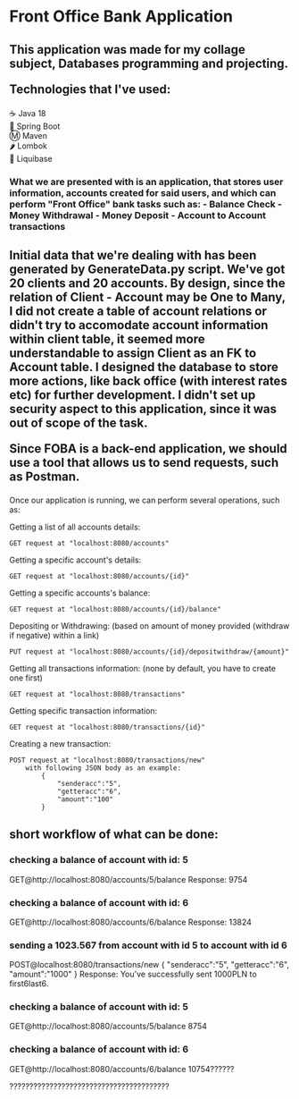 <h1>Front Office Bank Application</h1>

<h2>This application was made for my collage subject, Databases programming and projecting.

Technologies that I've used:</h2>

☕ Java 18 <br>
🍃 Spring Boot <br>
Ⓜ️ Maven <br>
🌶️ Lombok <br>
🧰 Liquibase <br>

<h3>What we are presented with is an application, that stores user information, accounts created for said users,
and which can perform "Front Office" bank tasks such as:
    - Balance Check
    - Money Withdrawal
    - Money Deposit
    - Account to Account transactions
</h3>
<h2>
Initial data that we're dealing with has been generated by GenerateData.py script. We've got 20 clients and 20 accounts.
By design, since the relation of Client - Account may be One to Many, I did not create a table of account relations or didn't
try to accomodate account information within client table, it seemed more understandable to assign Client as an FK to Account table.
I designed the database to store more actions, like back office (with interest rates etc) for further development.
I didn't set up security aspect to this application, since it was out of scope of the task.

Since FOBA is a back-end application, we should use a tool that allows us to send requests, such as Postman.
</h2>

Once our application is running, we can perform several operations, such as:

Getting a list of all accounts details:

    GET request at "localhost:8080/accounts"

Getting a specific account's details:

    GET request at "localhost:8080/accounts/{id}"

Getting a specific accounts's balance:

    GET request at "localhost:8080/accounts/{id}/balance"

Depositing or Withdrawing: (based on amount of money provided (withdraw if negative) within a link)

    PUT request at "localhost:8080/accounts/{id}/depositwithdraw/{amount}"

Getting all transactions information: (none by default, you have to create one first)

    GET request at "localhost:8080/transactions"
    
Getting specific transaction information: 

    GET request at "localhost:8080/transactions/{id}"

Creating a new transaction:

    POST request at "localhost:8080/transactions/new"
        with following JSON body as an example:
            {
                "senderacc":"5", 
                "getteracc":"6",
                "amount":"100"
            }   


<h2>short workflow of what can be done:</h2> 

<h3>checking a balance of account with id: 5</h3>

GET@http://localhost:8080/accounts/5/balance
Response: 9754

<h3>checking a balance of account with id: 6
</h3>
GET@http://localhost:8080/accounts/6/balance
Response: 13824

<h3>sending a 1023.567 from account with id 5 to account with id 6
</h3>
POST@localhost:8080/transactions/new
{
    "senderacc":"5",
    "getteracc":"6",
    "amount":"1000"
}
Response: You've successfully sent 1000PLN to first6last6.

<h3>checking a balance of account with id: 5
</h3>
GET@http://localhost:8080/accounts/5/balance
8754

<h3>checking a balance of account with id: 6
</h3>
GET@http://localhost:8080/accounts/6/balance
10754??????

????????????????????????????????????????


